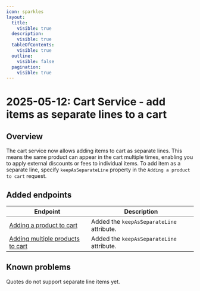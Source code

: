 ```yaml
---
icon: sparkles
layout:
  title:
    visible: true
  description:
    visible: true
  tableOfContents:
    visible: true
  outline:
    visible: false
  pagination:
    visible: true
---
```


# 2025-05-12: Cart Service - add items as separate lines to a cart

## Overview

The cart service now allows adding items to cart as separate lines. This means the same product can appear in the cart multiple times, enabling you to apply external discounts or fees to individual items.
To add item as a separate line, specify `keepAsSeparateLine` property in the `Adding a product to cart` request.

## Added endpoints

| Endpoint                                                                                          | Description                               |
|---------------------------------------------------------------------------------------------------|-------------------------------------------|
| [Adding a product to cart](https://developer.emporix.io/api-references/api-guides-and-references/checkout/cart/api-reference/cart-items#post-cart-tenant-carts-cartid-items)               | Added the `keepAsSeparateLine` attribute. |
| [Adding multiple products to cart](https://developer.emporix.io/api-references/api-guides-and-references/checkout/cart/api-reference/cart-items#post-cart-tenant-carts-cartid-itemsbatch) | Added the `keepAsSeparateLine` attribute. |

## Known problems

Quotes do not support separate line items yet.